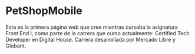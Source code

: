 # PetShopMobile

Esta es la primera página web que cree mientras cursaba la asignatura Front End I, como parte de la carrera que curso actualmente: Certified Tech Developer en Digital House. Carrera desarrollada por Mercado Libre y Globant.
